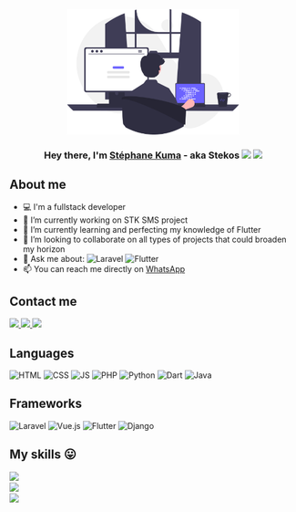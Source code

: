 <p align="center">
  <a href="#"><img width="60%" height="auto" src="programming.svg"/></a>
</p>

<h3 align="center">Hey there, I'm <a href="[https://www.linkedin.com/in/st%C3%A9phane-kuma-930696188/](https://tg.linkedin.com/in/st%C3%A9phane-kuma-05b116167))">Stéphane Kuma</a> - aka Stekos <img src="https://media.giphy.com/media/hvRJCLFzcasrR4ia7z/giphy.gif" width="28"> <img src="https://emojis.slackmojis.com/emojis/images/1531849430/4246/blob-sunglasses.gif?1531849430" width="28"/></h3>

## About me

- 💻 I'm a fullstack developer
- 🔭 I’m currently working on STK SMS project
- 🌱 I’m currently learning and perfecting my knowledge of Flutter
- 👯 I’m looking to collaborate on all types of projects that could broaden my horizon
- 💬 Ask me about: ![Laravel](https://img.shields.io/badge/Laravel-red?style=flat&logo=laravel&logoColor=white) ![Flutter](https://img.shields.io/badge/Flutter-blue?style=flat&logo=html&logoColor=white) 
- 📫 You can reach me directly on <a href="https://wa.me/22893413639">WhatsApp</a>


## Contact me

<p>
  <a href="https://www.linkedin.com/in/st%C3%A9phane-kuma-930696188/">
    <img src="https://img.shields.io/badge/Stéphane%20Kuma-blue?style=social&logo=linkedin&labelColor=blue" />
  </a>
  <a href="mailto:kumastephane@gmail.com?">
    <img src="https://img.shields.io/badge/kumastephane%40gmail.com-red?&style=social&logo=gmail&logoColor=red"/>
  </a>
  <a href="https://wa.me/22893413639">
    <img src="https://img.shields.io/badge/WhatsApp-green?&style=social&logo=whatsapp&logoColor=white" />
  </a>
</p>


## Languages

![HTML](https://img.shields.io/badge/HTML-red?style=flat&logo=html&logoColor=white)
![CSS](https://img.shields.io/badge/CSS-red?style=flat&logo=css&logoColor=white)
![JS](https://img.shields.io/badge/JavaScript-yellow?style=flat&logo=javascript&logoColor=white)
![PHP](https://img.shields.io/badge/PHP-blue?style=flat&logo=php&logoColor=white)
![Python](https://img.shields.io/badge/Python-yellow?style=flat&logo=html&logoColor=white)
![Dart](https://img.shields.io/badge/Dart-blue?style=flat&logo=html&logoColor=white)
![Java](https://img.shields.io/badge/Java-blue?style=flat&logo=html&logoColor=white)


## Frameworks

![Laravel](https://img.shields.io/badge/Laravel-red?style=flat&logo=laravel&logoColor=white)
![Vue.js](https://img.shields.io/badge/Vue.js-green?style=flat&logo=vue.js&logoColor=white)
![Flutter](https://img.shields.io/badge/Flutter-blue?style=flat&logo=html&logoColor=white)
![Django](https://img.shields.io/badge/Django-green?style=flat&logo=django&logoColor=white)


## My skills 😛

![](https://github-readme-stats.vercel.app/api?username=StephaneKuma&theme=dark&hide_border=true&include_all_commits=true&count_private=true)<br/>
![](https://github-readme-streak-stats.herokuapp.com/?user=StephaneKuma&theme=dark&hide_border=true)<br/>
![](https://github-readme-stats.vercel.app/api/top-langs/?username=StephaneKuma&theme=dark&hide_border=true&include_all_commits=true&count_private=true&layout=compact)




<!--
**StephaneKuma/StephaneKuma** is a ✨ _special_ ✨ repository because its `README.md` (this file) appears on your GitHub profile.

Here are some ideas to get you started:

- 🔭 I’m currently working on ...
- 🌱 I’m currently learning ...
- 👯 I’m looking to collaborate on ...
- 🤔 I’m looking for help with ...
- 💬 Ask me about ...
- 📫 How to reach me: ...
- 😄 Pronouns: ...
- ⚡ Fun fact: ...
-->
